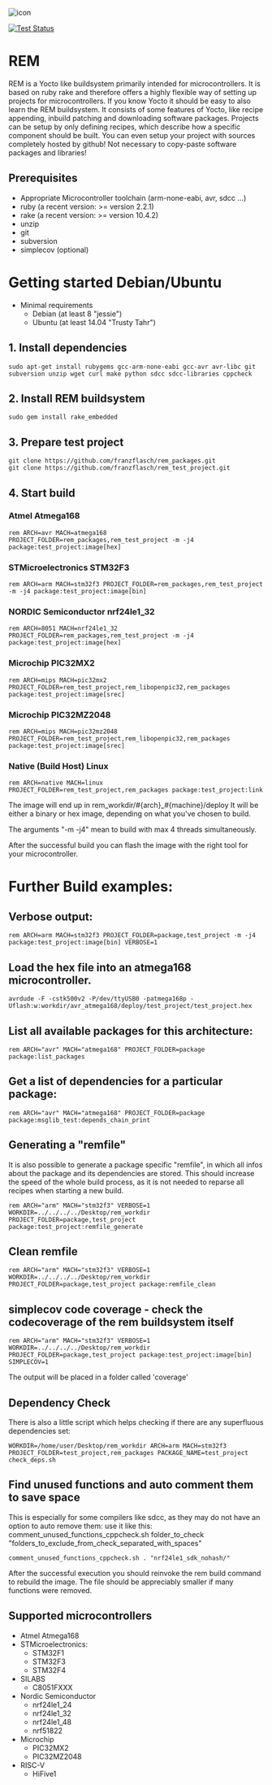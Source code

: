 ![icon](https://github.com/franzflasch/REM/blob/master/rem.png?raw=true)

[![Test Status](https://travis-ci.org/franzflasch/REM.svg?branch=master)](https://travis-ci.org/franzflasch/REM)

# REM
REM is a Yocto like buildsystem primarily intended for microcontrollers. It is based on ruby rake and therefore offers a highly flexible way of setting up projects for microcontrollers. If you know Yocto it should be easy to also learn the REM buildsystem. It consists of some features of Yocto, like recipe appending, inbuild patching and downloading software packages. Projects can be setup by only defining recipes, which describe how a specific component should be built. You can even setup your project with sources completely hosted by github! Not necessary to copy-paste software packages and libraries!

## Prerequisites
* Appropriate Microcontroller toolchain (arm-none-eabi, avr, sdcc ...)
* ruby (a recent version: >= version 2.2.1)
* rake (a recent version: >= version 10.4.2)
* unzip
* git
* subversion
* simplecov (optional)

# Getting started Debian/Ubuntu
* Minimal requirements
    - Debian (at least 8 "jessie")
    - Ubuntu (at least 14.04 "Trusty Tahr")

## 1. Install dependencies
```Shell
sudo apt-get install rubygems gcc-arm-none-eabi gcc-avr avr-libc git subversion unzip wget curl make python sdcc sdcc-libraries cppcheck
```

## 2. Install REM buildsystem
```Shell
sudo gem install rake_embedded
```

## 3. Prepare test project
```Shell
git clone https://github.com/franzflasch/rem_packages.git
git clone https://github.com/franzflasch/rem_test_project.git
```

## 4. Start build

### Atmel Atmega168
```Shell
rem ARCH=avr MACH=atmega168 PROJECT_FOLDER=rem_packages,rem_test_project -m -j4 package:test_project:image[hex]
```

### STMicroelectronics STM32F3
```Shell
rem ARCH=arm MACH=stm32f3 PROJECT_FOLDER=rem_packages,rem_test_project -m -j4 package:test_project:image[bin]
```

### NORDIC Semiconductor nrf24le1_32
```Shell
rem ARCH=8051 MACH=nrf24le1_32 PROJECT_FOLDER=rem_packages,rem_test_project -m -j4 package:test_project:image[hex]
```

### Microchip PIC32MX2
```Shell
rem ARCH=mips MACH=pic32mx2 PROJECT_FOLDER=rem_test_project,rem_libopenpic32,rem_packages package:test_project:image[srec]
```

### Microchip PIC32MZ2048
```Shell
rem ARCH=mips MACH=pic32mz2048 PROJECT_FOLDER=rem_test_project,rem_libopenpic32,rem_packages package:test_project:image[srec]
```

### Native (Build Host) Linux
```Shell
rem ARCH=native MACH=linux PROJECT_FOLDER=rem_test_project,rem_packages package:test_project:link
```

The image will end up in rem_workdir/#{arch}_#{machine}/deploy
It will be either a binary or hex image, depending on what you've chosen to build.

The arguments "-m -j4" mean to build with max 4 threads simultaneously.

After the successful build you can flash the image with the right tool for your microcontroller.


# Further Build examples:

## Verbose output:
```Shell
rem ARCH=arm MACH=stm32f3 PROJECT_FOLDER=package,test_project -m -j4 package:test_project:image[bin] VERBOSE=1
```

## Load the hex file into an atmega168 microcontroller.
```Shell
avrdude -F -cstk500v2 -P/dev/ttyUSB0 -patmega168p -Uflash:w:workdir/avr_atmega168/deploy/test_project/test_project.hex
```

## List all available packages for this architecture:
```Shell
rem ARCH="avr" MACH="atmega168" PROJECT_FOLDER=package package:list_packages
```

## Get a list of dependencies for a particular package:
```Shell
rem ARCH="avr" MACH="atmega168" PROJECT_FOLDER=package package:msglib_test:depends_chain_print
```

## Generating a "remfile"
It is also possible to generate a package specific "remfile", in which all infos about the package and its dependencies are stored. This should increase the speed of the whole build process, as it is not needed to reparse all recipes when starting a new build.
```Shell
rem ARCH="arm" MACH="stm32f3" VERBOSE=1 WORKDIR=../../../../Desktop/rem_workdir PROJECT_FOLDER=package,test_project package:test_project:remfile_generate
```

## Clean remfile
```Shell
rem ARCH="arm" MACH="stm32f3" VERBOSE=1 WORKDIR=../../../../Desktop/rem_workdir PROJECT_FOLDER=package,test_project package:remfile_clean
```

## simplecov code coverage - check the codecoverage of the rem buildsystem itself
```Shell
rem ARCH="arm" MACH="stm32f3" VERBOSE=1 WORKDIR=../../../../Desktop/rem_workdir PROJECT_FOLDER=package,test_project package:test_project:image[bin] SIMPLECOV=1
```
The output will be placed in a folder called 'coverage'

## Dependency Check
There is also a little script which helps checking if there are any superfluous dependencies set:
```Shell
WORKDIR=/home/user/Desktop/rem_workdir ARCH=arm MACH=stm32f3 PROJECT_FOLDER=test_project,rem_packages PACKAGE_NAME=test_project check_deps.sh
```

## Find unused functions and auto comment them to save space
This is especially for some compilers like sdcc, as they may do not have an option to auto remove them:
use it like this:
comment_unused_functions_cppcheck.sh folder_to_check "folders_to_exclude_from_check_separated_with_spaces"
```Shell
comment_unused_functions_cppcheck.sh . "nrf24le1_sdk_nohash/"
```
After the successful execution you should reinvoke the rem build command to rebuild the image. The file should be appreciably smaller if many functions were removed.

## Supported microcontrollers
* Atmel Atmega168
* STMicroelectronics:
    - STM32F1
    - STM32F3
    - STM32F4
* SILABS
    - C8051FXXX
* Nordic Semiconductor
    - nrf24le1_24
    - nrf24le1_32
    - nrf24le1_48
    - nrf51822
* Microchip
    - PIC32MX2
    - PIC32MZ2048
* RISC-V
    - HiFive1
